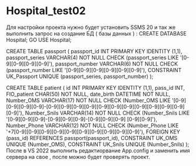 # Hospital_test02

Для настройки проекта нужно будет установить SSMS 20 и так же выполнить запрос на создание БД ( базы данных ) :
CREATE DATABASE Hospital;
GO
USE Hospital;

CREATE TABLE passport 
(
    passport_id INT PRIMARY KEY IDENTITY (1,1),
    passport_series VARCHAR(4) NOT NULL CHECK (passport_series LIKE '[0-9][0-9][0-9][0-9]'),
    passport_number VARCHAR(6) NOT NULL CHECK (passport_number LIKE '[0-9][0-9][0-9][0-9][0-9][0-9]'),
    CONSTRAINT UK_Passport UNIQUE (passport_series, passport_number)
);

CREATE TABLE patient 
(
    id INT PRIMARY KEY IDENTITY (1,1),
    pass_id INT,
    FIO_patient CHAR(50) NOT NULL,
    date_birth DATETIME NOT NULL,
    Number_OMS VARCHAR(17) NOT NULL CHECK (Number_OMS LIKE '[0-9][0-9][0-9][0-9]-[0-9][0-9][0-9][0-9][0-9][0-9][0-9][0-9][0-9][0-9][0-9][0-9]'),
    Number_Snils VARCHAR(14) NOT NULL CHECK (Number_Snils LIKE '[0-9][0-9][0-9]-[0-9][0-9][0-9]-[0-9][0-9][0-9] [0-9][0-9]'),
    Number_Phone VARCHAR(12) NOT NULL CHECK (Number_Phone LIKE '+7[0-9][0-9][0-9][0-9][0-9][0-9][0-9][0-9][0-9][0-9]'),
    FOREIGN KEY (pass_id) REFERENCES passport(passport_id),
    CONSTRAINT UK_OMS UNIQUE (Number_OMS),
    CONSTRAINT UK_Snils UNIQUE (Number_Snils)
);
После в VS 2022 выполнить редактиорвание App.config и заменить имя сервера на свое , после можно будет проверять проект.
